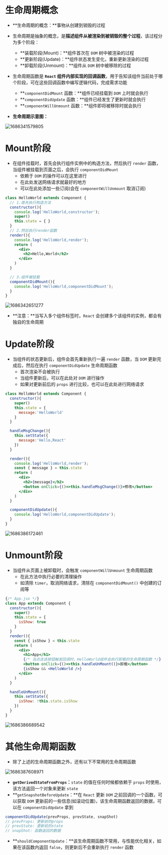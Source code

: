 # 生命周期概念

- **生命周期的概念：**事物从创建到销毁的过程
- 生命周期是抽象的概念，是**描述组件从被渲染到被销毁的整个过程**，该过程分为多个阶段：
  - **装载阶段(Mount)：**组件首次在 `DOM` 树中被渲染的过程
  - **更新阶段(Update)：**组件状态发生变化，重新更新渲染的过程
  - **卸载阶段(Unmount)：**组件从 `DOM` 树中被移除的过程

- 生命周期函数是 **`React` 组件内部实现的回调函数**，用于告知该组件当前处于哪个阶段，可在这些回调函数中编写逻辑代码，完成需求功能
  - **`componentDidMount` 函数：**组件已经挂载到 `DOM` 上时就会执行
  - **`componentDidUpdate` 函数：**组件已经发生了更新时就会执行
  - **`componentWillUnmount` 函数：**组件即将被移除时就会执行
- **生命周期示意图：**

![1686341579805](images/1686341579805.png)

# Mount阶段

- 在组件挂载时，首先会执行组件实例中的构造方法，然后执行 `render` 函数，当组件被挂载到页面之后，会执行 `componentDidMount`
  - 依赖于 `DOM` 的操作可以在这里进行
  - 在此处发送网络请求就最好的地方
  - 可以在此处添加一些订阅(会在 `componentWillUnmount` 取消订阅)

```jsx
class HelloWorld extends Component {
  // 1.首先执行构造方法
  constructor(){
    console.log('HelloWorld,constructor');
    super()
    this.state = { }
  }
  // 2.然后执行render函数
  render(){
    console.log('HelloWorld,render');
    return (
      <div>
        <h2>Hello,World</h2>
      </div>
    )
  }

  // 3.组件被挂载
  componentDidMount(){
    console.log('HelloWorld,componentDidMount');
  }
}
```

![1686342651277](images/1686342651277.png)

- **注意：**当写入多个组件标签时，`React` 会创建多个该组件的实例，都会有独自的生命周期

# Update阶段

- 当组件的状态更新后，组件会首先重新执行一遍 `render` 函数，当 `DOM` 更新完成后，然后在执行 `componentDidUpdate` 生命周期函数
  - 首次渲染不会被执行
  - 当组件更新后，可以在此处对 `DOM` 进行操作
  - 如果对更新前后的 `props` 进行比较，也可以在此处进行网络请求

```jsx
class HelloWorld extends Component {
  constructor(){
    super()
    this.state = {
      message:'HelloWorld'
    }
  }

  handleMsgChange(){
    this.setState({
      message:'Hello,React'
    })
  }

  render(){
    console.log('HelloWorld,render');
    const { message } = this.state
    return (
      <div>
        <h2>{message}</h2>
        <button onClick={()=>this.handleMsgChange()}>修改</button>
      </div>
    )
  }

  componentDidUpdate(){
    console.log('HelloWorld,componentDidUpdate');
  }
}
```

![1686386172461](images/1686386172461.png)

# Unmount阶段

- 当组件从页面上被卸载时，会触发 `componentWillUnmount` 生命周期函数
  - 在此方法中执行必要的清理操作
  - 如清除 `timer`，取消网络请求，清除在 `componentDidMount()` 中创建的订阅等

```jsx
{/* App.jsx */}
class App extends Component {
  constructor(){
    super()
    this.state = {
      isShow: true
    }
  }
  render(){
    const { isShow } = this.state
    return (
      <div>
        <h1>App</h1>
        {/* 当点击该按钮触发回调时，HelloWorld组件会执行卸载的生命周期函数 */}
        <button onClick={()=>this.handleUnMount()}>卸载</button>
        {isShow && <HelloWorld />}
      </div>
    )
  }

  handleUnMount(){
    this.setState({
      isShow: !this.state.isShow
    })
  }
}
```

![1686386689542](images/1686386689542.png)

# 其他生命周期函数

- 除了上述的生命周期函数之外，还有以下不常用的生命周期函数

![1686387608971](images/1686387608971.png)

- **`getDerivedStateFromProps`：**`state` 的值在任何时候都依赖于 `props` 时使用，该方法返回一个对象来更新 `state`
- **`getSnapshotBeforeUpdate`：**在 `React` 更新 `DOM` 之前回调的一个函数，可以获取 `DOM` 更新前的一些信息(如滚动位置)，该生命周期函数返回的数据，可以在 `componentDidUpdate` 拿到

```javascript
componentDidUpdate(prevProps, prevState, snapShot)
// prevProps: 更新前的props
// prevState: 更新前的state
// snapShot: 函数返回的数据
```

- **`shouldComponentUpdate`：**该生命周期函数不常用，与性能优化相关，如果在该函数内返回 `false`，则更新后不会重新执行 `render` 函数
